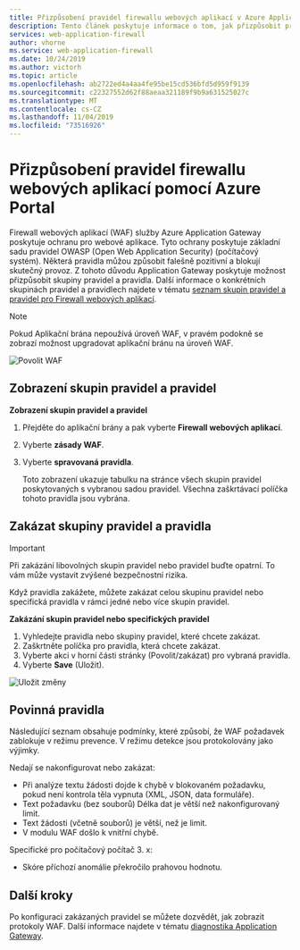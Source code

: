 ```yaml
---
title: Přizpůsobení pravidel firewallu webových aplikací v Azure Application Gateway-Azure Portal
description: Tento článek poskytuje informace o tom, jak přizpůsobit pravidla firewallu webových aplikací v Application Gateway pomocí Azure Portal.
services: web-application-firewall
author: vhorne
ms.service: web-application-firewall
ms.date: 10/24/2019
ms.author: victorh
ms.topic: article
ms.openlocfilehash: ab2722ed4a4aa4fe95be15cd536bfd5d959f9139
ms.sourcegitcommit: c22327552d62f88aeaa321189f9b9a631525027c
ms.translationtype: MT
ms.contentlocale: cs-CZ
ms.lasthandoff: 11/04/2019
ms.locfileid: "73516926"
---
```

# <a name="customize-web-application-firewall-rules-using-the-azure-portal"></a>Přizpůsobení pravidel firewallu webových aplikací pomocí Azure Portal

Firewall webových aplikací (WAF) služby Azure Application Gateway poskytuje ochranu pro webové aplikace. Tyto ochrany poskytuje základní sadu pravidel OWASP (Open Web Application Security) (počítačový systém). Některá pravidla můžou způsobit falešně pozitivní a blokují skutečný provoz. Z tohoto důvodu Application Gateway poskytuje možnost přizpůsobit skupiny pravidel a pravidla. Další informace o konkrétních skupinách pravidel a pravidlech najdete v tématu [seznam skupin pravidel a pravidel pro Firewall webových aplikací](application-gateway-crs-rulegroups-rules.md).

>[!NOTE]
> Pokud Aplikační brána nepoužívá úroveň WAF, v pravém podokně se zobrazí možnost upgradovat aplikační bránu na úroveň WAF. 

![Povolit WAF][fig1]

## <a name="view-rule-groups-and-rules"></a>Zobrazení skupin pravidel a pravidel

**Zobrazení skupin pravidel a pravidel**
1. Přejděte do aplikační brány a pak vyberte **Firewall webových aplikací**.  
2. Vyberte **zásady WAF**.
2. Vyberte **spravovaná pravidla**.

   Toto zobrazení ukazuje tabulku na stránce všech skupin pravidel poskytovaných s vybranou sadou pravidel. Všechna zaškrtávací políčka tohoto pravidla jsou vybrána.

## <a name="disable-rule-groups-and-rules"></a>Zakázat skupiny pravidel a pravidla

> [!IMPORTANT]
> Při zakázání libovolných skupin pravidel nebo pravidel buďte opatrní. To vám může vystavit zvýšené bezpečnostní rizika.

Když pravidla zakážete, můžete zakázat celou skupinu pravidel nebo specifická pravidla v rámci jedné nebo více skupin pravidel. 

**Zakázání skupin pravidel nebo specifických pravidel**

   1. Vyhledejte pravidla nebo skupiny pravidel, které chcete zakázat.
   2. Zaškrtněte políčka pro pravidla, která chcete zakázat. 
   3. Vyberte akci v horní části stránky (Povolit/zakázat) pro vybraná pravidla.
   2. Vyberte **Save** (Uložit). 

![Uložit změny][3]

## <a name="mandatory-rules"></a>Povinná pravidla

Následující seznam obsahuje podmínky, které způsobí, že WAF požadavek zablokuje v režimu prevence. V režimu detekce jsou protokolovány jako výjimky.

Nedají se nakonfigurovat nebo zakázat:

* Při analýze textu žádosti dojde k chybě v blokovaném požadavku, pokud není kontrola těla vypnuta (XML, JSON, data formuláře).
* Text požadavku (bez souborů) Délka dat je větší než nakonfigurovaný limit.
* Text žádosti (včetně souborů) je větší, než je limit.
* V modulu WAF došlo k vnitřní chybě.

Specifické pro počítačový počítač 3. x:

* Skóre příchozí anomálie překročilo prahovou hodnotu.

## <a name="next-steps"></a>Další kroky

Po konfiguraci zakázaných pravidel se můžete dozvědět, jak zobrazit protokoly WAF. Další informace najdete v tématu [diagnostika Application Gateway](../../application-gateway/application-gateway-diagnostics.md#diagnostic-logging).

[fig1]: ../media/application-gateway-customize-waf-rules-portal/1.png
[3]: ../media/application-gateway-customize-waf-rules-portal/figure3.png
